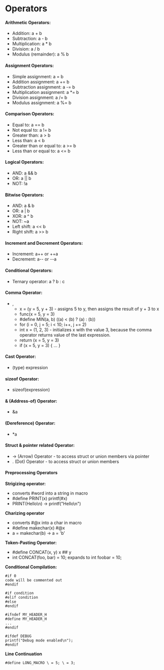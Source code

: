 # Operators

#### Arithmetic Operators:
* Addition: a + b
* Subtraction: a - b
* Multiplication: a * b
* Division: a / b
* Modulus (remainder): a % b

#### Assignment Operators:
* Simple assignment: a = b
* Addition assignment: a += b
* Subtraction assignment: a -= b
* Multiplication assignment: a *= b
* Division assignment: a /= b
* Modulus assignment: a %= b

#### Comparison Operators:
* Equal to: a == b
* Not equal to: a != b
* Greater than: a > b
* Less than: a < b
* Greater than or equal to: a >= b
* Less than or equal to: a <= b

#### Logical Operators:
* AND: a && b
* OR: a || b
* NOT: !a

#### Bitwise Operators:
* AND: a & b
* OR: a | b
* XOR: a ^ b
* NOT: ~a
* Left shift: a << b
* Right shift: a >> b

#### Increment and Decrement Operators:
* Increment: a++ or ++a
* Decrement: a-- or --a

#### Conditional Operators:
* Ternary operator: a ? b : c

#### Comma Operator:
* ,
    * x = (y = 5, y + 3) - assigns 5 to y, then assigns the result of y + 3 to x
    * func(x = 5, y = 3)
    * #define MIN(a, b) ((a) < (b) ? (a) : (b))
    * for (i = 0, j = 5; i < 10; i++, j += 2)
    * int x = (1, 2, 3) - initializes x with the value 3, because the comma operator returns value of the last expression.
    * return (x = 5, y = 3)
    * if (x = 5, y = 3) { ... }

#### Cast Operator:
* (type) expression

#### sizeof Operator:
* sizeof(expression)

#### & (Address-of) Operator:
* &a

#### (Dereference) Operator:
* *a

#### Struct & pointer related Operator:
*  -> (Arrow) Operator - to access struct or union members via pointer
* . (Dot) Operator - to access struct or union members

#### Preprocessing Operators

**Strigizing operator:**
* converts #word into a string in macro 
* #define PRINT(x) printf(#x)
* PRINT(Hello\n) -> printf("Hello\\n")

**Charizing operator**
* converts #@x into a char in macro
* #define makechar(x)  #@x
* a = makechar(b) -> a = 'b'

**Token-Pasting Operator:**
* #define CONCAT(x, y) x ## y
* int CONCAT(foo, bar) = 10; expands to int foobar = 10;

**Conditional Compilation:**

    #if 0
    code will be commented out
    #endif

    #if condition
    #elif condition
    #else
    #endif

    #ifndef MY_HEADER_H
    #define MY_HEADER_H
    ...
    #endif

    #ifdef DEBUG
    printf("Debug mode enabled\n");
    #endif

**Line Continuation**

    #define LONG_MACRO \ = 5; \ = 3;

